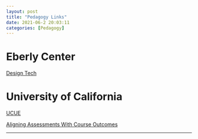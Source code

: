 ```yaml
---
layout: post
title: "Pedagogy Links"
date: 2021-06-2 20:03:11
categories: [Pedagogy]
---
```


<h1>Eberly Center</h1>
<a href="https://www.cmu.edu/teaching/index.html" target="blank" Teaching Excellence & Educational Innovation</a>

<a href="https://www.cmu.edu/teaching/designteach/design/learningobjectives.html">Design Tech</a>

<h1>University of California</h1>
<a href="https://cole2.uconline.edu/courses/333119" target="_blank">UCUE</a>

<a href="https://acue.org/courses/modules/aligning-assessments-with-course-outcomes" target="_blank">Aligning Assessments With Course Outcomes</a>

---
